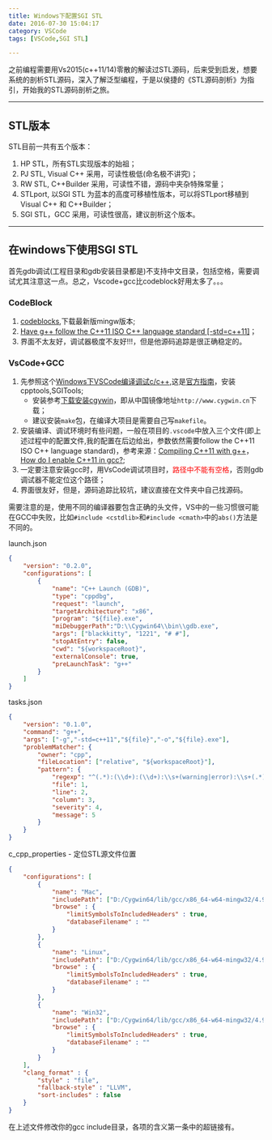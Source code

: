 ```yaml
---
title: Windows下配置SGI STL
date: 2016-07-30 15:04:17
category: VSCode
tags: [VSCode,SGI STL]

---
```


之前编程需要用Vs2015(c++11/14)零散的解读过STL源码，后来受到启发，想要系统的剖析STL源码，深入了解泛型编程，于是以侯捷的《STL源码剖析》为指引，开始我的STL源码剖析之旅。

---

## STL版本

STL目前一共有五个版本：
1. HP STL，所有STL实现版本的始祖；
2. PJ STL, Visual C++ 采用，可读性极低(命名极不讲究)；
3. RW STL, C++Builder 采用，可读性不错，源码中夹杂特殊常量；
4. STLport, 以SGI STL 为蓝本的高度可移植性版本，可以将STLport移植到Visual C++ 和 C++Builder；
5. SGI STL，GCC 采用，可读性很高，建议剖析这个版本。

---

## 在windows下使用SGI STL

首先gdb调试(工程目录和gdb安装目录都是)不支持中文目录，包括空格，需要调试尤其注意这一点。总之，Vscode+gcc比codeblock好用太多了。。。
### CodeBlock
1. [codeblocks](http://www.codeblocks.org/downloads/26),下载最新版mingw版本;
2. [Have g++ follow the C++11 ISO C++ language standard [-std=c++11]](http://www.cnblogs.com/abcdea/archive/2013/09/13/Sublime.html)；
3. 界面不太友好，调试器极度不友好!!!，但是他源码追踪是很正确稳定的。

### VsCode+GCC

1. 先参照这个[Windows下VSCode编译调试c/c++](http://blog.csdn.net/c_duoduo/article/details/51615381),这是[官方指南](https://code.visualstudio.com/docs/languages/cpp)，安装cpptools,SGITools;
	+ 安装参考[下载安装cgywin](http://www.programarts.com/cfree_ch/doc/help/UsingCF/CompilerSupport/Cygwin/Cygwin1.htm)，即从中国镜像地址`http://www.cygwin.cn`下载；
	+ 建议安装`make`包，在编译大项目是需要自己写`makefile`。
2. 安装编译、调试环境时有些问题，一般在项目的`.vscode`中放入三个文件(即上述过程中的配置文件,我的配置在后边给出，参数依然需要follow the C++11 ISO C++ language standard)，参考来源：[Compiling C++11 with g++](http://stackoverflow.com/questions/10363646/compiling-c11-with-g)， [How do I enable C++11 in gcc?](http://stackoverflow.com/questions/16886591/how-do-i-enable-c11-in-gcc);
3. 一定要注意安装gcc时，用VsCode调试项目时，<font color=red>路径中不能有空格</font>，否则gdb调试器不能定位这个路径；
4. 界面很友好，但是，源码追踪比较坑，建议直接在文件夹中自己找源码。

需要注意的是，使用不同的编译器要包含正确的头文件，VS中的一些习惯很可能在GCC中失败，比如`#include <cstdlib>`和`#include <cmath>`中的`abs()`方法是不同的。

launch.json

```json
{ 
	"version": "0.2.0", 
	"configurations": [ 
		{ 
			"name": "C++ Launch (GDB)",
			"type": "cppdbg",
			"request": "launch",
			"targetArchitecture": "x86",
			"program": "${file}.exe",
			"miDebuggerPath":"D:\\Cygwin64\\bin\\gdb.exe",
			"args": ["blackkitty", "1221", "# #"], 
			"stopAtEntry": false,
			"cwd": "${workspaceRoot}",
			"externalConsole": true,
			"preLaunchTask": "g++"
		} 
	] 
}
```

tasks.json

```json
{
	"version": "0.1.0", 
	"command": "g++", 
	"args": ["-g","-std=c++11","${file}","-o","${file}.exe"],
	"problemMatcher": { 
		"owner": "cpp", 
		"fileLocation": ["relative", "${workspaceRoot}"], 
		"pattern": { 
			"regexp": "^(.*):(\\d+):(\\d+):\\s+(warning|error):\\s+(.*)$", 
			"file": 1, 
			"line": 2, 
			"column": 3, 
			"severity": 4, 
			"message": 5 
		} 
	} 
}
```

c_cpp_properties	-	定位STL源文件位置

```json
{
    "configurations": [
        {
            "name": "Mac",
            "includePath": ["D:/Cygwin64/lib/gcc/x86_64-w64-mingw32/4.9.2/include"],
            "browse" : {
                "limitSymbolsToIncludedHeaders" : true,
                "databaseFilename" : ""
            }
        },
        {
            "name": "Linux",
            "includePath": ["D:/Cygwin64/lib/gcc/x86_64-w64-mingw32/4.9.2/include"],
            "browse" : {
                "limitSymbolsToIncludedHeaders" : true,
                "databaseFilename" : ""
            }
        },
        {
            "name": "Win32",
            "includePath": ["D:/Cygwin64/lib/gcc/x86_64-w64-mingw32/4.9.2/include"],
            "browse" : {
                "limitSymbolsToIncludedHeaders" : true,
                "databaseFilename" : ""
            }
        }
    ],
    "clang_format" : {
        "style" : "file",
        "fallback-style" : "LLVM",
        "sort-includes" : false
    }
}
```

在上述文件修改你的gcc include目录，各项的含义第一条中的超链接有。

